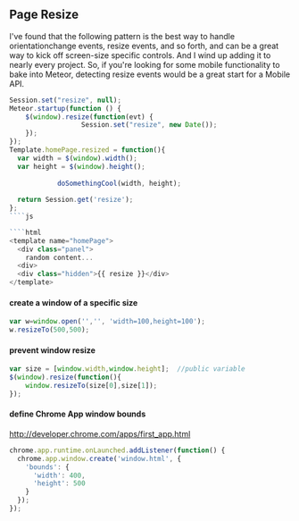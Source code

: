## Page Resize

I've found that the following pattern is the best way to handle orientationchange events, resize events, and so forth, and can be a great way to kick off screen-size specific controls.  And I wind up adding it to nearly every project.  So, if you're looking for some mobile functionality to bake into Meteor, detecting resize events would be a great start for a Mobile API.   
````js
Session.set("resize", null); 
Meteor.startup(function () {
    $(window).resize(function(evt) {
                  Session.set("resize", new Date());
    });
});
Template.homePage.resized = function(){
  var width = $(window).width();
  var height = $(window).height();
  
            doSomethingCool(width, height);
 
  return Session.get('resize');
}; 
````js

````html
<template name="homePage">
  <div class="panel">
    random content... 
  <div> 
  <div class="hidden">{{ resize }}</div>
</template>
````


#### create a window of a specific size  
````js
var w=window.open('','', 'width=100,height=100');
w.resizeTo(500,500);
````

#### prevent window resize
````js
var size = [window.width,window.height];  //public variable
$(window).resize(function(){
    window.resizeTo(size[0],size[1]);
});
````

#### define Chrome App window bounds
http://developer.chrome.com/apps/first_app.html

````js
chrome.app.runtime.onLaunched.addListener(function() {
  chrome.app.window.create('window.html', {
    'bounds': {
      'width': 400,
      'height': 500
    }
  });
});
````
